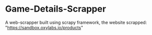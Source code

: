 # Game-Details-Scrapper
A web-scrapper built using scrapy framework, the website scrapped: "https://sandbox.oxylabs.io/products" 
